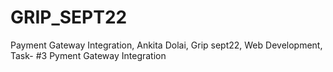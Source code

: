 # GRIP_SEPT22
Payment Gateway Integration,
Ankita Dolai,
Grip sept22,
Web Development,
Task- #3 Pyment Gateway Integration
